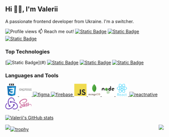 ## Hi 👋🏻, I'm Valerii 

A passionate frontend developer from Ukraine. I'm a switcher.

![Profile views](https://komarev.com/ghpvc/?username=valpvf&label=Profile%20views&color=0e75b6&style=flat) 
:mailbox: Reach me out! 
[![Static Badge](https://img.shields.io/badge/%40ValeriiPozhydaiev%20-%200088cc?style=flat&logo=telegram&logoColor=white&labelColor=0088cc&color=0088cc&link=https%3A%2F%2Ft.me%2FValeriiPozhydaiev)](https://t.me/ValeriiPozhydaiev)
[![Static Badge](https://img.shields.io/badge/Valerii%20Pozhydaiev%20-%200a66c2?style=flat&logo=Linkedin&logoColor=white&labelColor=0a66c2&color=0a66c2&link=https%3A%2F%2Fwww.linkedin.com%2Fin%2Fvalerii-pozhydaiev%2F)](https://www.linkedin.com/in/valerii-pozhydaiev/)
[![Static Badge](https://img.shields.io/badge/Valerii.Pozhydaiev%20-%20%23EA4335?style=flat&logo=gmail&logoColor=23EA4335&labelColor=fbbc05&color=4285f4&link=Valerii.Pozhydaiev%40gmail.com)](mailto:Valerii.Pozhydaiev@gmail.com)

### Top Technologies

[![Static Badge](https://img.shields.io/badge/React_(React_Native)%20-%2000d8ff?style=for-the-badge&logo=react&logoColor=00d8ff&labelColor=gray&color=00d8ff)](#)
[![Static Badge](https://img.shields.io/badge/redux_toolkit%20-%20%23764ABC?style=for-the-badge&logo=redux&logoColor=pink&labelColor=gray&color=%23764ABC)](#)
[![Static Badge](https://img.shields.io/badge/JavaScript%20-%20f7df1e?style=for-the-badge&logo=javascript&logoColor=f7df1e&labelColor=gray&color=f7df1e)](#)
[![Static Badge](https://img.shields.io/badge/Node.js%20-%20f7df1e?style=for-the-badge&logo=Node.js&logoColor=6cc24a&labelColor=gray&color=6cc24a)](#)

### Languages and Tools

<p align="left"> <a href="https://www.w3schools.com/css/" target="_blank" rel="noreferrer"> <img src="https://raw.githubusercontent.com/devicons/devicon/master/icons/css3/css3-original-wordmark.svg" alt="css3" width="40" height="40"/> </a> <a href="https://expressjs.com" target="_blank" rel="noreferrer"> <img src="https://raw.githubusercontent.com/devicons/devicon/master/icons/express/express-original-wordmark.svg" alt="express" width="40" height="40"/> </a> <a href="https://www.figma.com/" target="_blank" rel="noreferrer"> <img src="https://www.vectorlogo.zone/logos/figma/figma-icon.svg" alt="figma" width="40" height="40"/> </a> <a href="https://firebase.google.com/" target="_blank" rel="noreferrer"> <img src="https://www.vectorlogo.zone/logos/firebase/firebase-icon.svg" alt="firebase" width="40" height="40"/> </a> <a href="https://developer.mozilla.org/en-US/docs/Web/JavaScript" target="_blank" rel="noreferrer"> <img src="https://raw.githubusercontent.com/devicons/devicon/master/icons/javascript/javascript-original.svg" alt="javascript" width="40" height="40"/> </a> <a href="https://www.mongodb.com/" target="_blank" rel="noreferrer"> <img src="https://raw.githubusercontent.com/devicons/devicon/master/icons/mongodb/mongodb-original-wordmark.svg" alt="mongodb" width="40" height="40"/> </a> <a href="https://nodejs.org" target="_blank" rel="noreferrer"> <img src="https://raw.githubusercontent.com/devicons/devicon/master/icons/nodejs/nodejs-original-wordmark.svg" alt="nodejs" width="40" height="40"/> </a> <a href="https://reactjs.org/" target="_blank" rel="noreferrer"> <img src="https://raw.githubusercontent.com/devicons/devicon/master/icons/react/react-original-wordmark.svg" alt="react" width="40" height="40"/> </a> <a href="https://reactnative.dev/" target="_blank" rel="noreferrer"> <img src="https://reactnative.dev/img/header_logo.svg" alt="reactnative" width="40" height="40"/> </a> <a href="https://redux.js.org" target="_blank" rel="noreferrer"> <img src="https://raw.githubusercontent.com/devicons/devicon/master/icons/redux/redux-original.svg" alt="redux" width="40" height="40"/> </a> <a href="https://sass-lang.com" target="_blank" rel="noreferrer"> <img src="https://raw.githubusercontent.com/devicons/devicon/master/icons/sass/sass-original.svg" alt="sass" width="40" height="40"/> </a> </p>

[![Valerii's GitHub stats](https://github-readme-stats.vercel.app/api?username=valpvf&show=reviews,prs_merged,prs_merged_percentage&&show_icons=true)](#)

<p><a href="https://github.com/valpvf">
  <img height=160 align="left" src="https://github-readme-streak-stats.herokuapp.com/?user=valpvf" />
</a>
<a href="https://github.com/valpvf">
  <img height=160 align="right" src="https://github-readme-stats.vercel.app/api/top-langs/?username=valpvf&layout=compact&langs_count=8&card_width=10%" />
</a></p>

####

[![trophy](https://github-profile-trophy.vercel.app/?username=valpvf)](#)


